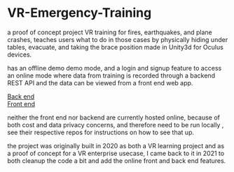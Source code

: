 # VR-Emergency-Training
a proof of concept project VR training for fires, earthquakes, and plane crashes, teaches users what to do in those cases by physically hiding under tables, evacuate, and taking the brace position made in Unity3d for Oculus devices.

has an offline demo demo mode, and a login and signup feature to access an online mode where data from training is recorded through a backend REST API and the data can be viewed from a front end web app.

[Back end](https://github.com/shoshanimayan/EmergencyTrainingBackend)<br/>
[Front end](https://github.com/shoshanimayan/emergencyTrainingWebFrontEnd)

neither the front end nor backend are currently hosted online, because of both cost and data privacy concerns, and therefore need to be run locally , see their respective repos for instructions on how to see that up.

the project was originally built in 2020 as both a VR learning project and as a proof of concept for a VR enterprise usecase, I came back to it in 2021 to both cleanup the code a bit and add the online front and back end features.
